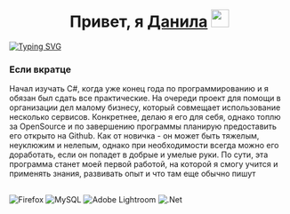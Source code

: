 <h1 align="center">Привет, я <a href="https://danissmo.ru/" target="_blank">Данила</a> 
<img src="https://github.com/blackcater/blackcater/raw/main/images/Hi.gif" height="32"/></h1>
<a href="https://git.io/typing-svg"><img src="https://readme-typing-svg.herokuapp.com?font=Fira+Code&pause=2000&color=F7F7F7&multiline=true&width=435&height=100&lines=%D0%97%D0%BD%D0%B0%D1%8E+%D0%B4%D0%B2%D0%B0+%D1%8F%D0%B7%D1%8B%D0%BA%D0%B0+-+%D1%80%D1%83%D1%81%D1%81%D0%BA%D0%B8%D0%B9+%D0%B8+C%23;%D0%BE%D0%B4%D0%BD%D0%B0%D0%BA%D0%BE+%D1%80%D1%83%D1%81%D1%81%D0%BA%D0%B8%D0%B9+%D1%8F%D0%B7%D1%8B%D0%BA+%D0%B4%D0%B0%D0%B5%D1%82%D1%81%D1%8F+%D1%81%D0%BB%D0%BE%D0%B6%D0%BD%D0%B5%D0%B5" alt="Typing SVG" /></a>

### Если вкратце

Начал изучать C#, когда уже конец года по программированию и я обязан был сдать все практические. На очереди проект для помощи в организации дел малому бизнесу, который совмещает использование несколько сервисов. Конкретнее, делаю я его для себя, однако топлю за OpenSource и по завершению программы планирую предоставить его открыто на Github. Как от новичка - он может быть тяжелым, неуклюжим и нелепым, однако при необходимости всегда можно его доработать, если он попадет в добрые и умелые руки. По сути, эта программа станет моей первой работой, на которой я смогу учится и применять знания, развивать опыт и что там еще обычно пишут

## 

![Firefox](https://img.shields.io/badge/Firefox-FF7139?style=for-the-badge&logo=Firefox-Browser&logoColor=white) ![MySQL](https://img.shields.io/badge/mysql-%2300f.svg?style=for-the-badge&logo=mysql&logoColor=white) ![Adobe Lightroom](https://img.shields.io/badge/Adobe%20Lightroom-31A8FF.svg?style=for-the-badge&logo=Adobe%20Lightroom&logoColor=white) ![.Net](https://img.shields.io/badge/.NET-5C2D91?style=for-the-badge&logo=.net&logoColor=white)
